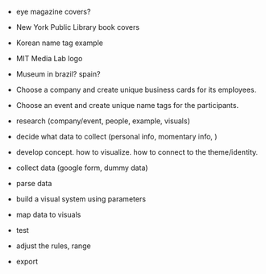 

- eye magazine covers?
- New York Public Library book covers
- Korean name tag example
- MIT Media Lab logo
- Museum in brazil? spain?


- Choose a company and create unique business cards for its employees.
- Choose an event and create unique name tags for the participants.


- research (company/event, people, example, visuals)
- decide what data to collect (personal info, momentary info, )
- develop concept. how to visualize. how to connect to the theme/identity.


- collect data (google form, dummy data)
- parse data


- build a visual system using parameters
- map data to visuals
- test
- adjust the rules, range
- export

